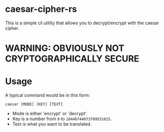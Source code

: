 # caesar-cipher-rs
This is a simple cli utility that allows you to decrypt/encrypt with the caesar cipher.

# WARNING: OBVIOUSLY NOT CRYPTOGRAPHICALLY SECURE

# Usage
A typical command would be in this form:
```
caesar [MODE] [KEY] [TEXT]
```
- Mode is either 'encrypt' or 'decrypt'.
- Key is a number from `0` to `18446744073709551615`.
- Text is what you want to be translated.
